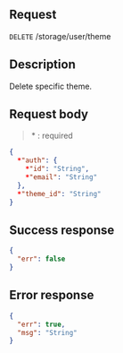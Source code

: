 ## Request

<code>DELETE</code> /storage/user/theme

## Description

Delete specific theme.

## Request body

> \* : required

```JSON
{
  *"auth": {
    *"id": "String",
    *"email": "String"
  },
  *"theme_id": "String"
}
```

## Success response

```JSON
{
  "err": false
}
```

## Error response

```JSON
{
  "err": true,
  "msg": "String"
}
```
